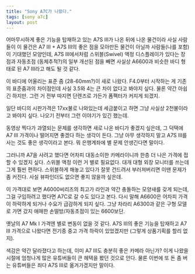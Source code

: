 ```yaml
---
title: "Sony A7C가 나왔다."
tags: [sony a7c]
layout: post
---
```


어마무시하게 좋은 기능을 탑재하고 있는 A7S III가 나온 뒤에 나온 물건이라 사실 사람들이 이 물건은 A7 III + A7S III의 좋은 점을 모아만든 물건이 아닐까 사람들(나를 포함)이 기대했던 모양인데, A7S III에서처럼 스위블(Swivel) 액정 디스플레이가 있다는 장점과 자동초점 (동체추적?)의 일부 개선된 점을 빼면 사실상 A6600과 비슷한 바디 형태로 된 A7 III라고 해도 될 것 같다.

이 바디에 어울리는 표준 줌 (28-60mm?)이 새로 나왔다. F4.0부터 시작하는 게 기존의 표준줌과의 차이점인데 사실 3.5와 4는 큰 차이 없다고 봐야지 싶다. 물론 약간 아쉽긴 하지만. 그런 거 전부 따지면 단렌즈로 가든가 폼팩터가 커지게 되겠지.

일단 바디의 시판가격은 17xx불로 나와있는데 세금붙이고 하면 그냥 사실상 2천불이라고 봐야지 싶다. 나오기 전부터 그런 이야기가 있긴 했는데. 

동영상 찍다가 과열되는 문제를 생각하면 새로 나온 바디가 좋겠지 싶은데, 그 덕택에 A7 III 가격이나 떨어지면 좋겠다 하는 생각이 든다. 그냥 아무 생각하지 말고 A7S III를 사는 것도 좋은 생각이라고 본다. 뭐 은행계좌에 별 문제 안생긴다면 말이다. 

그러니까 A7을 사려고 했다면 어차피 대동소이한 카메라이니까 한층 더 나은 가격에 접할 수 있겠지 싶다. 스위블 액정 이런 거 별로 필요없다. 대개 대형 외장 모니터를 쓰는데 그게 훨씬 편하다. 스위블하게 해놓고 있다가 잘못 건드려서 부러져버리면 이땐 문제가 좀 커진다. 사실 뷰파인더도 없으면 좋지 않을까 싶은데. 

이 가격대로 보면 A6000씨리즈의 최고가 라인과 약간 충돌하는 모양새를 갖게 되는데, 그걸 구입하려고 했다면 A7C로 갈 수도 있다고 본다. 다시 말해 A6600은 어차피 가격이 하락하게 되거나 수요가 급감하게 되지 싶다. 그냥 차라리 A6300과 같은 구형 모델로 가면 갔지 애매한 손떨방/자동초점이 있는 6600보단. 

옛날의 A7 Mk I 가격엔 별로 변동이 없을 것 같다. A7S III의 좋은 기능을 탑재하고 A7 III 가격으로 나왔다면 전기종 중고 가격 하락이 있었겠지만 (그렇게 상품기획를 할리 없지).

색감은 약간 달라졌다고 하는데, 이미 A7 III도 충분히 좋은 카메라 아닌가? 이게 나왔을 시절에 엄청나게 많은 유튜버들이 큰 헤택을 봤던 것으로 안다. 물론 이번에 또 돈 좀 버는 유튜버들은 죄다 A7S III로 옮겨가겠지만 말이다. 
